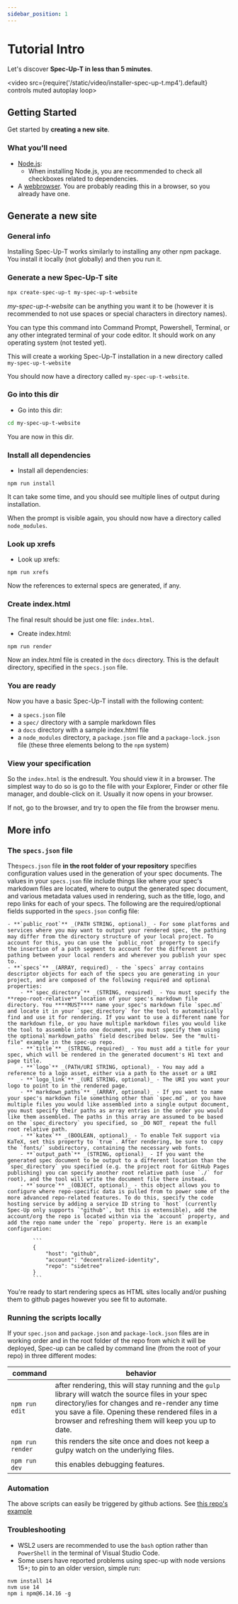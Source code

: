 ```yaml
---
sidebar_position: 1
---
```


# Tutorial Intro

Let's discover **Spec-Up-T in less than 5 minutes**.

<video src={require('/static/video/installer-spec-up-t.mp4').default} controls muted autoplay loop></video>

## Getting Started

Get started by **creating a new site**.

### What you'll need

- [Node.js](https://nodejs.org/en/download/):
  - When installing Node.js, you are recommended to check all checkboxes related to dependencies.
- A [webbrowser](https://en.wikipedia.org/wiki/Web_browser). You are probably reading this in a browser, so you already have one.

## Generate a new site

### General info

Installing Spec-Up-T works similarly to installing any other npm package. You install it locally (not globally) and then you run it.

### Generate a new Spec-Up-T site

```bash
npx create-spec-up-t my-spec-up-t-website
```

*my-spec-up-t-website* can be anything you want it to be (however it is recommended to not use spaces or special characters in directory names).

You can type this command into Command Prompt, Powershell, Terminal, or any other integrated terminal of your code editor. It should work on any operating system (not tested yet).

This will create a working Spec-Up-T installation in a new directory called `my-spec-up-t-website`

You should now have a directory called `my-spec-up-t-website`.

### Go into this dir

- Go into this dir:

```bash
cd my-spec-up-t-website
```

You are now in this dir.

### Install all dependencies

- Install all dependencies:

```
npm run install
```

It can take some time, and you should see multiple lines of output during installation.

When the prompt is visible again, you should now have a directory called `node_modules`.

### Look up xrefs

- Look up xrefs:

```
npm run xrefs
```

Now the references to external specs are generated, if any.

### Create index.html

The final result should be just one file: `index.html`.

- Create index.html:

```
npm run render
```

Now an index.html file is created in the `docs` directory. This is the default directory, specified in the `specs.json` file.

### You are ready

Now you have a basic Spec-Up-T install with the following content:

- a `specs.json` file
- a `spec/` directory with a sample markdown files
- a `docs` directory with a sample index.html file
- a `node_modules` directory, a `package.json` file and a `package-lock.json` file (these three elements belong to the `npm` system)

### View your specification

So the `index.html` is the endresult. You should view it in a browser. The simplest way to do so is go to the file with your Explorer, Finder or other file manager, and double-click on it. Usually it now opens in your browser.

If not, go to the browser, and try to open the file from the browser menu.

## More info

### The `specs.json` file

The`specs.json` file **in the root folder of your repository** specifies configuration values used in the generation of your spec documents. The values in your `specs.json` file include things like where your spec's markdown files are located, where to output the generated spec document, and various metadata values used in rendering, such as the title, logo, and repo links for each of your specs. The following are the required/optional fields supported in the `specs.json` config file:

    - **`public_root`** _(PATH STRING, optional)_ - For some platforms and services where you may want to output your rendered spec, the pathing may differ from the directory structure of your local project. To account for this, you can use the `public_root` property to specify the insertion of a path segment to account for the different in pathing between your local renders and wherever you publish your spec to.
    - **`specs`** _(ARRAY, required)_ - the `specs` array contains descriptor objects for each of the specs you are generating in your project, and are composed of the following required and optional properties:
        - **`spec_directory`** _(STRING, required)_ - You must specify the **repo-root-relative** location of your spec's markdown file directory. You ****MUST**** name your spec's markdown file `spec.md` and locate it in your `spec_directory` for the tool to automatically find and use it for rendering. If you want to use a different name for the markdown file, or you have multiple markdown files you would like the tool to assemble into one document, you must specify them using the optional`markdown_paths` field described below. See the "multi-file" example in the spec-up repo.
        - **`title`** _(STRING, required)_ - You must add a title for your spec, which will be rendered in the generated document's H1 text and page title.
        - **`logo`** _(PATH/URI STRING, optional)_ - You may add a reference to a logo asset, either via a path to the asset or a URI
        - **`logo_link`** _(URI STRING, optional)_ - The URI you want your logo to point to in the rendered page.
        - **`markdown_paths`** _(ARRAY, optional)_ - If you want to name your spec's markdown file something other than `spec.md`, or you have multiple files you would like assembled into a single output document, you must specify their paths as array entries in the order you would like them assembled. The paths in this array are assumed to be based on the `spec_directory` you specified, so _DO NOT_ repeat the full root relative path.
        - **`katex`** _(BOOLEAN, optional)_ - To enable TeX support via KaTeX, set this property to `true`. After rendering, be sure to copy the `fonts/` subdirectory, containing the necessary web fonts.
        - **`output_path`** _(STRING, optional)_ - If you want the generated spec document to be output to a different location than the `spec_directory` you specified (e.g. the project root for GitHub Pages publishing) you can specify another root relative path (use `./` for root), and the tool will write the document file there instead.
        - **`source`** _(OBJECT, optional)_ - this object allows you to configure where repo-specific data is pulled from to power some of the more advanced repo-related features. To do this, specify the code hosting service by adding a service ID string to `host` (currently Spec-Up only supports `"github"`, but this is extensible), add the account/org the repo is located within via the `account` property, and add the repo name under the `repo` property. Here is an example configuration:

            ```
            {
                "host": "github",
                "account": "decentralized-identity",
                "repo": "sidetree"
            }
            ```

You're ready to start rendering specs as HTML sites locally and/or pushing them to github pages however you see fit to automate.

### Running the scripts locally

If your `spec.json` and `package.json` and `package-lock.json` files are in working order and in the root folder of the repo from which it will be deployed, Spec-up can be called by command line (from the root of your repo) in three different modes:

|command|behavior|
|---|---|
|`npm run edit`|after rendering, this will stay running and the `gulp` library will watch the source files in your spec directory/ies for changes and re-render any time you save a file. Opening these rendered files in a browser and refreshing them will keep you up to date.|
|`npm run render`|this renders the site once and does not keep a gulpy watch on the underlying files.|
|`npm run dev`|this enables debugging features.|

### Automation

The above scripts can easily be triggered by github actions.  See [this repo's example](https://github.com/decentralized-identity/spec-up/blob/master/.github/workflows/render-specs.yml)

### Troubleshooting

- WSL2 users are recommended to use the `bash` option rather than `PowerShell` in the terminal of Visual Studio Code.
- Some users have reported problems using spec-up with node versions 15+; to pin to an older version, simple run:

```
nvm install 14
nvm use 14
npm i npm@6.14.16 -g
```
